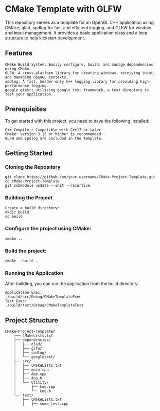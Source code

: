 # CMake Template with GLFW

This repository serves as a template for an OpenGL C++ application using CMake, glad, spdlog for fast and efficient logging, and GLFW for window and input management. It provides a basic application class and a loop structure to help kickstart development.
## Features

    CMake Build System: Easily configure, build, and manage dependencies using CMake.
    GLFW: A cross-platform library for creating windows, receiving input, and managing OpenGL contexts.
    spdlog: A fast, header-only C++ logging library for providing high-performance logging.
    google gtest: utilizing google test framework, a test directory to test your application.

## Prerequisites

To get started with this project, you need to have the following installed:

    C++ Compiler: Compatible with C++17 or later.
    CMake: Version 3.15 or higher is recommended.
    GLFW and spdlog are included in the template.

## Getting Started
### Cloning the Repository

    git clone https://github.com/your-username/CMake-Project-Template.git
    cd CMake-Project-Template
    git submodule update --init --recursive
    
### Building the Project

    Create a build directory:
    mkdir build
    cd build

### Configure the project using CMake:

    cmake ..

### Build the project:

    cmake --build .

### Running the Application

After building, you can run the application from the build directory:

    Application Exec:
    ./build/src/Debug/CMakeTemplateExec
    Test Exec:
    ./build/test/Debug/CMakeTemplateTest

## Project Structure

    CMake-Project-Template/
        ├── CMakeLists.txt            
        ├── dependencies/
        │   ├── glad/
        │   ├── glfw/
        │   ├── spdlog/
        │   └── googletest/
        ├── src/
        │   ├── CMakeLists.txt       
        │   ├── main.cpp
        │   ├── App.cpp
        │   ├── App.h
        │   └── Utility/
        │       ├── Log.cpp
        │       └── Log.h
        └── test/
            ├── CMakeLists.txt       
            │   ├── some_test.cpp

